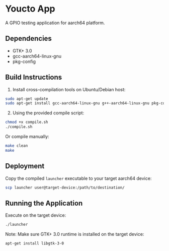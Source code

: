 # Youcto App

A GPIO testing application for aarch64 platform.

## Dependencies
- GTK+ 3.0
- gcc-aarch64-linux-gnu
- pkg-config

## Build Instructions

1. Install cross-compilation tools on Ubuntu/Debian host:
```bash
sudo apt-get update
sudo apt-get install gcc-aarch64-linux-gnu g++-aarch64-linux-gnu pkg-config libgtk-3-dev
```

2. Using the provided compile script:
```bash
chmod +x compile.sh
./compile.sh
```

Or compile manually:
```bash
make clean
make
```

## Deployment

Copy the compiled `launcher` executable to your target aarch64 device:
```bash
scp launcher user@target-device:/path/to/destination/
```

## Running the Application

Execute on the target device:
```bash
./launcher
```

Note: Make sure GTK+ 3.0 runtime is installed on the target device:
```bash
apt-get install libgtk-3-0
